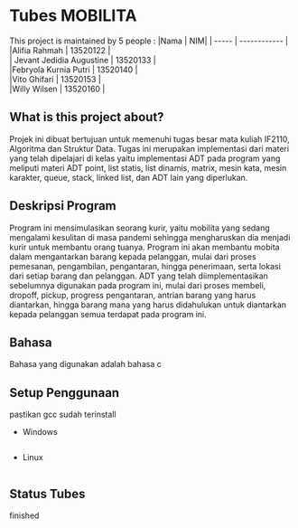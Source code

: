 # Tubes MOBILITA
This project is maintained by 5 people :
|Nama  | NIM|
   | ----- | ------------ | 
  |Alifia Rahmah   |   13520122     |  
 | Jevant Jedidia Augustine  |    13520133    |  
 |Febryola Kurnia Putri |     13520140   |  
  |Vito Ghifari |    13520153   |  
   |Willy Wilsen |     13520160    |  

## What is this project about?
   Projek ini dibuat bertujuan untuk memenuhi tugas besar mata kuliah IF2110, Algoritma dan Struktur Data.
   Tugas ini merupakan implementasi dari materi yang telah dipelajari di kelas yaitu implementasi ADT pada program
   yang meliputi materi ADT point, list statis, list dinamis, matrix, mesin kata, mesin karakter, queue, stack, 
   linked list, dan ADT lain yang diperlukan.
   
## Deskripsi Program
   Program ini mensimulasikan seorang kurir, yaitu mobilita yang sedang mengalami kesulitan di masa pandemi sehingga
   mengharuskan dia menjadi kurir untuk membantu orang tuanya. Program ini akan membantu mobita dalam mengantarkan
   barang kepada pelanggan, mulai dari proses pemesanan, pengambilan, pengantaran, hingga penerimaan, serta lokasi
   dari setiap barang dan pelanggan. ADT yang telah diimplementasikan sebelumnya digunakan pada program ini, mulai dari
   proses membeli, dropoff, pickup, progress pengantaran, antrian barang yang harus diantarkan, hingga barang mana yang
   harus didahulukan untuk diantarkan kepada pelanggan semua terdapat pada program ini.
   
## Bahasa
   Bahasa yang digunakan adalah bahasa c
   
## Setup Penggunaan
   pastikan gcc sudah terinstall
   * Windows
   ```
   
   ```
   * Linux
   ```
   
   ```
   
## Status Tubes
   finished
   
